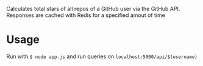 Calculates total stars of all repos of a GitHub user via the GitHub API. Responses are cached with Redis for a specified amout of time

# Usage

Run with `$ node app.js` and run queries on `localhost:5000/api/$(username)`